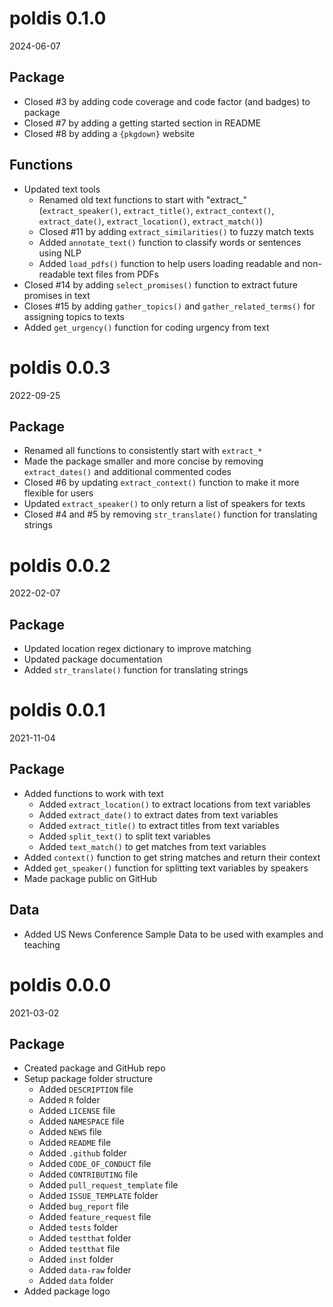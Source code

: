 # poldis 0.1.0

2024-06-07

## Package

- Closed #3 by adding code coverage and code factor (and badges) to package
- Closed #7 by adding a getting started section in README
- Closed #8 by adding a `{pkgdown}` website

## Functions

- Updated text tools
  - Renamed old text functions to start with "extract_" (`extract_speaker()`, `extract_title()`, `extract_context()`, `extract_date()`, `extract_location()`, `extract_match()`)
  - Closed #11 by adding `extract_similarities()` to fuzzy match texts
  - Added `annotate_text()` function to classify words or sentences using NLP
  - Added `load_pdfs()` function to help users loading readable and non-readable text files from PDFs
- Closed #14 by adding `select_promises()` function to extract future promises in text  
- Closes #15 by adding `gather_topics()` and `gather_related_terms()` for assigning topics to texts
- Added `get_urgency()` function for coding urgency from text

# poldis 0.0.3

2022-09-25

## Package

* Renamed all functions to consistently start with `extract_*`
* Made the package smaller and more concise by removing `extract_dates()` and additional commented codes
* Closed #6 by updating `extract_context()` function to make it more flexible for users
* Updated `extract_speaker()` to only return a list of speakers for texts
* Closed #4 and #5 by removing `str_translate()` function for translating strings

# poldis 0.0.2

2022-02-07

## Package

* Updated location regex dictionary to improve matching
* Updated package documentation
* Added `str_translate()` function for translating strings

# poldis 0.0.1

2021-11-04

## Package

* Added functions to work with text
  * Added `extract_location()` to extract locations from text variables
  * Added `extract_date()` to extract dates from text variables
  * Added `extract_title()` to extract titles from text variables
  * Added `split_text()` to split text variables
  * Added `text_match()` to get matches from text variables
* Added `context()` function to get string matches and return their context
* Added `get_speaker()` function for splitting text variables by speakers
* Made package public on GitHub

## Data

* Added US News Conference Sample Data to be used with examples and teaching

# poldis 0.0.0

2021-03-02

## Package

* Created package and GitHub repo
* Setup package folder structure
  * Added `DESCRIPTION` file
  * Added `R` folder
  * Added `LICENSE` file
  * Added `NAMESPACE` file
  * Added `NEWS` file
  * Added `README` file
  * Added `.github` folder
  * Added `CODE_OF_CONDUCT` file
  * Added `CONTRIBUTING` file
  * Added `pull_request_template` file
  * Added `ISSUE_TEMPLATE` folder
  * Added `bug_report` file
  * Added `feature_request` file
  * Added `tests` folder
  * Added `testthat` folder
  * Added `testthat` file
  * Added `inst` folder
  * Added `data-raw` folder
  * Added `data` folder
* Added package logo
